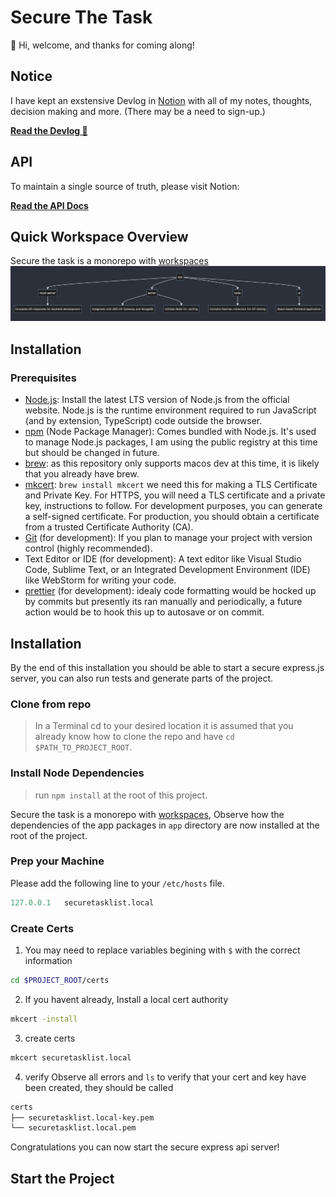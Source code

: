 # Secure The Task

👋 Hi, welcome, and thanks for coming along!

## Notice
 I have kept an exstensive Devlog in [Notion](https://www.notion.so/) with all of my notes, thoughts, decision making and more. (There may be a need to sign-up.)

**[Read the Devlog 👀](https://perfect-rhodium-442.notion.site/THM-Devlog-Secure-the-Task-38c19eebba3c468986b4f93344015686)**

## API
To maintain a single source of truth, please visit Notion:

**[Read the API Docs](https://perfect-rhodium-442.notion.site/API-Design-dc3b9f79e37f43688783c9ba0322502b)**


## Quick Workspace Overview
Secure the task is a monorepo with [workspaces](https://docs.npmjs.com/cli/v7/using-npm/workspaces)
![Worspace](./docs//charts/workspace.png)


## Installation
### Prerequisites
- [Node.js](https://nodejs.org/en): Install the latest LTS version of Node.js from the official website. Node.js is the runtime environment required to run JavaScript (and by extension, TypeScript) code outside the browser.
- [npm](https://www.npmjs.com/) (Node Package Manager): Comes bundled with Node.js. It's used to manage Node.js packages, I am using the public registry at this time but should be changed in future.
- [brew](https://brew.sh/): as this repository only supports macos dev at this time, it is likely that you already have brew.
- [mkcert](https://formulae.brew.sh/formula/mkcert#default): `brew install mkcert` we need this for making a TLS Certificate and Private Key. For HTTPS, you will need a TLS certificate and a private key, instructions to follow. For development purposes, you can generate a self-signed certificate. For production, you should obtain a certificate from a trusted Certificate Authority (CA).
- [Git](https://git-scm.com/) (for development): If you plan to manage your project with version control (highly recommended).
- Text Editor or IDE (for development): A text editor like Visual Studio Code, Sublime Text, or an Integrated Development Environment (IDE) like WebStorm for writing your code.
- [prettier](https://prettier.io/) (for development): idealy code formatting would be hocked up by commits but presently its ran manually and periodically, a future action would be to hook this up to autosave or on commit.

## Installation
By the end of this installation you should be able to start a secure express.js server, you can also run tests and generate parts of the project.

### Clone from repo
> In a Terminal cd to your desired location it is assumed that you already know how to clone the repo and have `cd $PATH_TO_PROJECT_ROOT`.


### Install Node Dependencies
> run `npm install` at the root of this project.

Secure the task is a monorepo with [workspaces](https://docs.npmjs.com/cli/v7/using-npm/workspaces), Observe how the dependencies of the app packages in `app` directory are now installed at the root of the project.

### Prep your Machine
Please add the following line to your `/etc/hosts` file.
``` python
127.0.0.1   securetasklist.local
```

### Create Certs
1. You may need to replace variables begining with `$` with the correct information
```bash
cd $PROJECT_ROOT/certs
```

2. If you havent already, Install a local cert authority 
``` bash
mkcert -install
```

3. create certs

``` bash
mkcert securetasklist.local
```

4. verify
Observe all errors and `ls` to verify that your cert and key have been created, they should be called

```txt
certs
├── securetasklist.local-key.pem
└── securetasklist.local.pem
```

Congratulations you can now start the secure express api server!

## Start the Project
